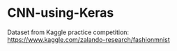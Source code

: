 # CNN-using-Keras
Dataset from Kaggle practice competition: https://www.kaggle.com/zalando-research/fashionmnist
